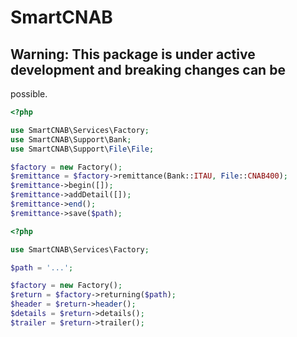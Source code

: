 # SmartCNAB

## Warning: This package is under active development and breaking changes can be
possible.

```php
<?php

use SmartCNAB\Services\Factory;
use SmartCNAB\Support\Bank;
use SmartCNAB\Support\File\File;

$factory = new Factory();
$remittance = $factory->remittance(Bank::ITAU, File::CNAB400);
$remittance->begin([]);
$remittance->addDetail([]);
$remittance->end();
$remittance->save($path);
```

```php
<?php

use SmartCNAB\Services\Factory;

$path = '...';

$factory = new Factory();
$return = $factory->returning($path);
$header = $return->header();
$details = $return->details();
$trailer = $return->trailer();
```